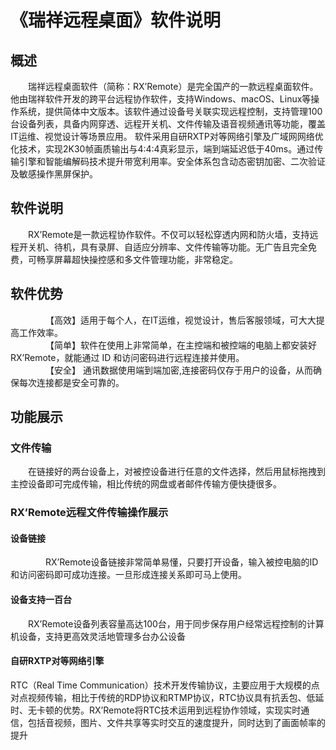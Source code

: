 # 《瑞祥远程桌面》软件说明
## 概述
&emsp;&emsp;瑞祥远程桌面软件（简称：RX’Remote）是完全国产的一款远程桌面软件。他由瑞祥软件开发的跨平台远程协作软件，支持Windows、macOS、Linux等操作系统，提供简体中文版本。该软件通过设备号关联实现远程控制，支持管理100台设备列表，具备内网穿透、远程开关机、文件传输及语音视频通讯等功能，覆盖IT运维、视觉设计等场景应用。 软件采用自研RXTP对等网络引擎及广域网网络优化技术，实现2K30帧画质输出与4:4:4真彩显示，端到端延迟低于40ms。通过传输引擎和智能编解码技术提升带宽利用率。安全体系包含动态密钥加密、二次验证及敏感操作黑屏保护。     
## 软件说明
&emsp;&emsp;RX’Remote是一款远程协作软件。不仅可以轻松穿透内网和防火墙，支持远程开关机、待机，具有录屏、自适应分辨率、文件传输等功能。无广告且完全免费，可畅享屏幕超快操控感和多文件管理功能，非常稳定。   
## 软件优势
&emsp;&emsp;&emsp;&emsp;【高效】适用于每个人，在IT运维，视觉设计，售后客服领域，可大大提高工作效率。    
&emsp;&emsp;&emsp;&emsp;【简单】软件在使用上非常简单，在主控端和被控端的电脑上都安装好 RX’Remote，就能通过 ID 和访问密码进行远程连接并使用。   
&emsp;&emsp;&emsp;&emsp;【安全】 通讯数据使用端到端加密,连接密码仅存于用户的设备，从而确保每次连接都是安全可靠的。   
## 功能展示
### 文件传输
&emsp;&emsp;在链接好的两台设备上，对被控设备进行任意的文件选择，然后用鼠标拖拽到主控设备即可完成传输，相比传统的网盘或者邮件传输方便快捷很多。   
### RX’Remote远程文件传输操作展示
#### 设备链接
&emsp;&emsp;&emsp;&emsp;RX’Remote设备链接非常简单易懂，只要打开设备，输入被控电脑的ID和访问密码即可成功连接。一旦形成连接关系即可马上使用。    
#### 设备支持一百台  
&emsp;&emsp;RX’Remote设备列表容量高达100台，用于同步保存用户经常远程控制的计算机设备，支持更高效灵活地管理多台办公设备   
#### 自研RXTP对等网络引擎
RTC（Real Time Communication）技术开发传输协议，主要应用于大规模的点对点视频传输，相比于传统的RDP协议和RTMP协议，RTC协议具有抗丢包、低延时、无卡顿的优势。RX’Remote将RTC技术运用到远程协作领域，实现实时通信，包括音视频，图片、文件共享等实时交互的速度提升，同时达到了画面帧率的提升
